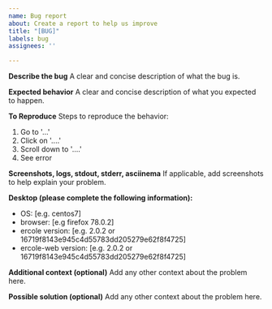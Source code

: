 ```yaml
---
name: Bug report
about: Create a report to help us improve
title: "[BUG]"
labels: bug
assignees: ''

---
```


**Describe the bug**
A clear and concise description of what the bug is.

**Expected behavior**
A clear and concise description of what you expected to happen.

**To Reproduce**
Steps to reproduce the behavior:
1. Go to '...'
2. Click on '....'
3. Scroll down to '....'
4. See error

**Screenshots, logs, stdout, stderr, asciinema**
If applicable, add screenshots to help explain your problem.

**Desktop (please complete the following information):**
 - OS: [e.g. centos7]
 - browser: [e.g firefox 78.0.2]
 - ercole version: [e.g. 2.0.2 or 16719f8143e945c4d55783dd205279e62f8f4725]  
 - ercole-web version: [e.g. 2.0.2 or 16719f8143e945c4d55783dd205279e62f8f4725]  


**Additional context (optional)**
Add any other context about the problem here.

**Possible solution (optional)**
Add any other context about the problem here.
